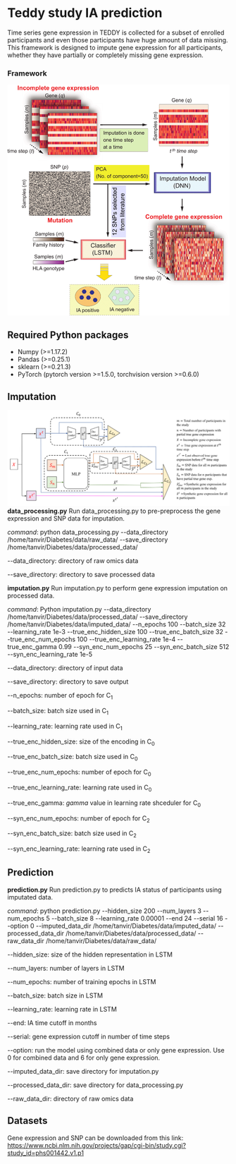 # Teddy study IA prediction

Time series gene expression in TEDDY is collected for a subset of enrolled participants and even those participants have huge amount of data missing. This framework is designed to impute gene expression for all participants, whether they have partially or completely missing gene expression.     

### **Framework**

![Image description](https://github.com/compbiolabucf/Teddy/blob/main/Figure_2-1.png)

## Required Python packages
- Numpy (>=1.17.2)
- Pandas (>=0.25.1)
- sklearn (>=0.21.3)
- PyTorch (pytorch version >=1.5.0, torchvision version >=0.6.0)

## Imputation

![Image description](https://github.com/compbiolabucf/Teddy/blob/main/Figure_3.png)
**data_processing.py**
Run data_processing.py to pre-preprocess the gene expression and SNP data for imputation.

*command*: python data_processing.py --data_directory /home/tanvir/Diabetes/data/raw_data/ --save_directory /home/tanvir/Diabetes/data/processed_data/

--data_directory: directory of raw omics data

--save_directory: directory to save processed data

**imputation.py**
Run imputation.py to perform gene expression imputation on processed data.  

*command*: Python imputation.py --data_directory /home/tanvir/Diabetes/data/processed_data/ --save_directory /home/tanvir/Diabetes/data/imputed_data/ --n_epochs 100 --batch_size 32 --learning_rate 1e-3 --true_enc_hidden_size 100 --true_enc_batch_size 32 --true_enc_num_epochs 100 --true_enc_learning_rate 1e-4 --true_enc_gamma 0.99 --syn_enc_num_epochs 25 --syn_enc_batch_size 512 --syn_enc_learning_rate 1e-5

--data_directory: directory of input data

--save_directory: directory to save output

--n_epochs: number of epoch for C<sub>1</sub>

--batch_size: batch size used in C<sub>1</sub>

--learning_rate: learning rate used in C<sub>1</sub>

--true_enc_hidden_size: size of the encoding in C<sub>0</sub>

--true_enc_batch_size: batch size used in C<sub>0</sub>

--true_enc_num_epochs: number of epoch for C<sub>0</sub>

--true_enc_learning_rate: learning rate used in C<sub>0</sub>

--true_enc_gamma: *gamma* value in learning rate shceduler for C<sub>0</sub>

--syn_enc_num_epochs: number of epoch for C<sub>2</sub>

--syn_enc_batch_size: batch size used in C<sub>2</sub>

--syn_enc_learning_rate: learning rate used in C<sub>2</sub>

## Prediction

**prediction.py**
Run prediction.py to predicts IA status of participants using imputated data. 

*command*: python prediction.py --hidden_size 200 --num_layers 3 --num_epochs 5 --batch_size 8 --learning_rate 0.00001 --end 24 --serial 16 --option 0 --imputed_data_dir /home/tanvir/Diabetes/data/imputed_data/ --processed_data_dir /home/tanvir/Diabetes/data/processed_data/ --raw_data_dir /home/tanvir/Diabetes/data/raw_data/

--hidden_size: size of the hidden representation in LSTM

--num_layers: number of layers in LSTM

--num_epochs: number of training epochs in LSTM 

--batch_size: batch size in LSTM

--learning_rate: learning rate in LSTM

--end: IA time cutoff in months  

--serial: gene expression cutoff in number of time steps 

--option: run the model using combined data or only gene expression. Use 0 for combined data and 6 for only gene expression.

--imputed_data_dir: save directory for imputation.py

--processed_data_dir: save directory for data_processing.py

--raw_data_dir: directory of raw omics data

## Datasets

Gene expression and SNP can be downloaded from this link:
https://www.ncbi.nlm.nih.gov/projects/gap/cgi-bin/study.cgi?study_id=phs001442.v1.p1
